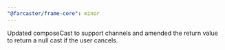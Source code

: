 ```yaml
---
"@farcaster/frame-core": minor
---
```


Updated composeCast to support channels and amended the return value to return a null cast if the user cancels.
